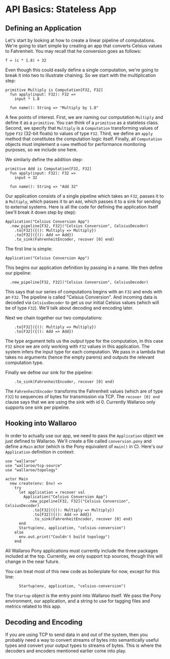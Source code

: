# API Basics: Stateless App

## Defining an Application

Let's start by looking at how to create a linear pipeline of computations.
We're going to start simple by creating an app that converts Celsius values to
Fahrenheit. You may recall that he conversion goes as follows:

```
f = (c * 1.8) + 32  
```

Even though this could easily define a single computation, we're going to break
it into two to illustrate chaining. So we start with the multiplication step:

```
primitive Multiply is Computation[F32, F32]
  fun apply(input: F32): F32 =>
    input * 1.8

  fun name(): String => "Multiply by 1.8"
```

A few points of interest. First, we are naming our computation `Multiply` and define it as a `primitive`. You can think of a `primitive` as a stateless class. Second, we specify that `Multiply` is a `Computation` transforming values of type `F32` (32-bit floats) to values of type `F32`. Third, we define an `apply` method that constitutes the computation logic itself. Finally, all 
`Computation` objects must implement a `name` method for performance
monitoring purposes, so we include one here.

We similarly define the addition step:

```
primitive Add is Computation[F32, F32]
  fun apply(input: F32): F32 =>
    input + 32

  fun name(): String => "Add 32"
```

Our application consists of a single pipeline which takes an `F32`, passes it
to a `Multiply`, which passes it to an `Add`, which passes it to a sink for 
sending to external systems. Here is all the code for defining the application
itself (we'll break it down step by step):

```
Application("Celsius Conversion App")
  .new_pipeline[F32, F32]("Celsius Conversion", CelsiusDecoder)
    .to[F32]({(): Multiply => Multiply})
    .to[F32]({(): Add => Add})
    .to_sink(FahrenheitEncoder, recover [0] end)
```

The first line is simple:

```
Application("Celsius Conversion App")
```

This begins our application definition by passing in a name. We then define
our pipeline:

```
  .new_pipeline[F32, F32]("Celsius Conversion", CelsiusDecoder)
```

This says that our series of computations begins with an `F32` and ends with
an `F32`. The pipeline is called "Celsius Conversion". And incoming data is
decoded via `CelsiusDecoder` to get us our initial Celsius values (which will 
be of type `F32`). We'll talk about decoding and encoding later.

Next we chain together our two computations:

```
    .to[F32]({(): Multiply => Multiply})
    .to[F32]({(): Add => Add})
```

The type argument tells us the _output_ type for the computation, in this case `F32` since we are only working with `F32` values in this application. The
system infers the input type for each computation. We pass in a lambda that 
takes no arguments (hence the empty parens) and outputs the relevant computation type.

Finally we define our sink for the pipeline:

```
    .to_sink(FahrenheitEncoder, recover [0] end)
```

The `FahrenheitEncoder` transforms the Fahrenheit values (which are of type
`F32`) to sequences of bytes for transmission via TCP. The `recover [0] end` clause says that we are using the sink with id 0. Currently Wallaroo only supports one sink per pipeline.

## Hooking into Wallaroo

In order to actually use our app, we need to pass the `Application` object we
just defined to Wallaroo. We'll create a file called `conversion.pony` and 
define a `Main` actor (which is the Pony equivalent of `main()` in C). Here's
our `Application` definition in context:

```
use "wallaroo"
use "wallaroo/tcp-source"
use "wallaroo/topology"

actor Main
  new create(env: Env) =>
    try
      let application = recover val
        Application("Celsius Conversion App")
          .new_pipeline[F32, F32]("Celsius Conversion", CelsiusDecoder)
            .to[F32]({(): Multiply => Multiply})
            .to[F32]({(): Add => Add})
            .to_sink(FahrenheitEncoder, recover [0] end)
      end
      Startup(env, application, "celsius-conversion")
    else
      env.out.print("Couldn't build topology")
    end
```

All Wallaroo Pony applications must currently include the three packages included at the top. Currently, we only support tcp sources, though this will
change in the near future.

You can treat most of this new code as boilerplate for now, except for this line:

```
      Startup(env, application, "celsius-conversion")
```

The `Startup` object is the entry point into Wallaroo itself. We pass the
Pony environment, our application, and a string to use for tagging files and metrics related to this app.

## Decoding and Encoding

If you are using TCP to send data in and out of the system, then you probably need a way to convert streams of bytes into semantically useful types and convert your output types to streams of bytes. This is where the decoders and encoders mentioned earlier come into play.



